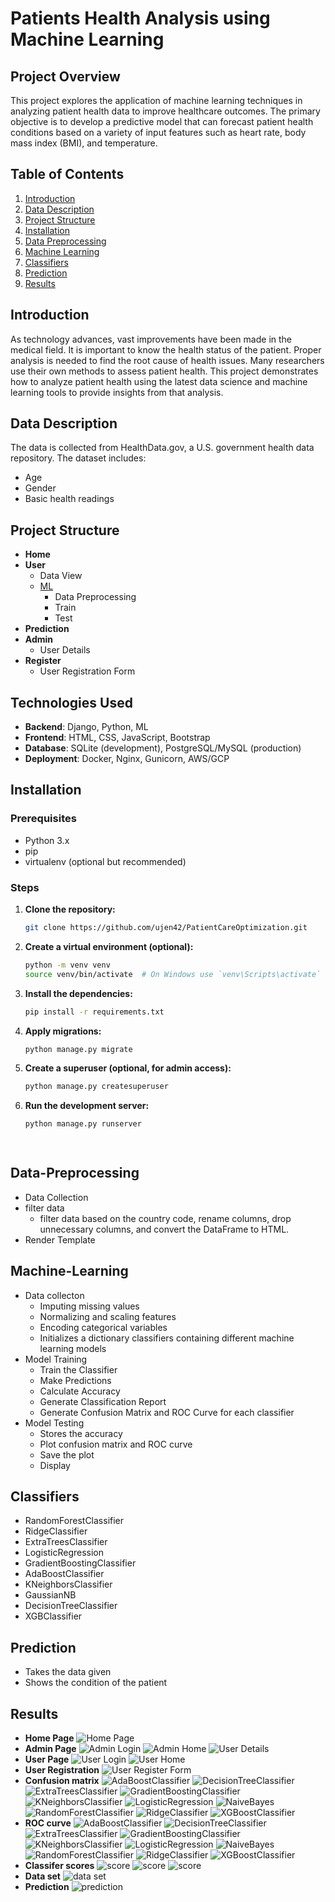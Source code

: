 # Patients Health Analysis using Machine Learning

## Project Overview
This project explores the application of machine learning techniques in analyzing patient health data to improve healthcare outcomes. The primary objective is to develop a predictive model that can forecast patient health conditions based on a variety of input features such as heart rate, body mass index (BMI), and temperature.

## Table of Contents
1. [Introduction](#Introduction)
2. [Data Description](#Data-Description)
3. [Project Structure](#Project-Structure)
4. [Installation](#Installation)
5. [Data Preprocessing](#Data-Preprocessing)
6. [Machine Learning](#Machine-Learning)
7. [Classifiers](#Classifiers)
8. [Prediction](#Prediction)
9. [Results](#Results)

## Introduction
As technology advances, vast improvements have been made in the medical field. It is important to know the health status of the patient. Proper analysis is needed to find the root cause of health issues. Many researchers use their own methods to assess patient health. This project demonstrates how to analyze patient health using the latest data science and machine learning tools to provide insights from that analysis.

## Data Description
The data is collected from HealthData.gov, a U.S. government health data repository. The dataset includes:
- Age
- Gender
- Basic health readings

## Project Structure
- **Home**
- **User**
  - Data View
  - [ML](#Machine-Learning)
    - Data Preprocessing
    - Train
    - Test
- **Prediction**
- **Admin**
  - User Details
- **Register**
  - User Registration Form


## Technologies Used

- **Backend**: Django, Python, ML
- **Frontend**: HTML, CSS, JavaScript, Bootstrap
- **Database**: SQLite (development), PostgreSQL/MySQL (production)
- **Deployment**: Docker, Nginx, Gunicorn, AWS/GCP


## Installation

### Prerequisites

- Python 3.x
- pip
- virtualenv (optional but recommended)

### Steps

1. **Clone the repository:**

   ```bash
   git clone https://github.com/ujen42/PatientCareOptimization.git

2. **Create a virtual environment (optional):**
   ```bash
   python -m venv venv
   source venv/bin/activate  # On Windows use `venv\Scripts\activate`

3. **Install the dependencies:**
   ```bash
   pip install -r requirements.txt
   
4. **Apply migrations:**
   ```bash
   python manage.py migrate

6. **Create a superuser (optional, for admin access):**
   ```bash
   python manage.py createsuperuser

7. **Run the development server:**
   ```bash
   python manage.py runserver

 
## Data-Preprocessing
- Data Collection
- filter data
  - filter data based on the country code, rename columns, drop unnecessary columns, and convert the DataFrame to HTML.
- Render Template

## Machine-Learning
- Data collecton
  - Imputing missing values
  - Normalizing and scaling features
  - Encoding categorical variables
  - Initializes a dictionary classifiers containing different machine learning models
- Model Training
  - Train the Classifier
  - Make Predictions
  - Calculate Accuracy
  - Generate Classification Report
  - Generate Confusion Matrix and ROC Curve for each classifier
- Model Testing
  - Stores the accuracy
  - Plot confusion matrix and ROC curve
  - Save the plot
  - Display
 
## Classifiers
- RandomForestClassifier
- RidgeClassifier
- ExtraTreesClassifier
- LogisticRegression
- GradientBoostingClassifier
- AdaBoostClassifier
- KNeighborsClassifier
- GaussianNB
- DecisionTreeClassifier
- XGBClassifier

## Prediction
- Takes the data given
- Shows the condition of the patient

## Results
- **Home Page**
  ![Home Page](media/patienthome.png)
- **Admin Page**
  ![Admin Login](media/patientadminlogin.png)
  ![Admin Home](media/patientadminhome.png)
  ![User Details](media/patientuserdetails.png)
- **User Page**
  ![User Login](media/patientuserlogin.png)
  ![User Home](media/patientuserhome.png)
- **User Registration**
  ![User Register Form](media/patientuserregister.png)
- **Confusion matrix**
  ![AdaBoostClassifier](confusion_matrix_AdaBoostClassifier.png)
  ![DecisionTreeClassifier](confusion_matrix_DecisionTreeClassifier.png)
  ![ExtraTreesClassifier](confusion_matrix_ExtraTreesClassifier.png)
  ![GradientBoostingClassifier](confusion_matrix_GradientBoostingClassifier.png)
  ![KNeighborsClassifier](confusion_matrix_KNeighborsClassifier.png)
  ![LogisticRegression](confusion_matrix_LogisticRegression.png)
  ![NaiveBayes](confusion_matrix_NaiveBayes.png)
  ![RandomForestClassifier](confusion_matrix_RandomForestClassifier.png)
  ![RidgeClassifier](confusion_matrix_RidgeClassifier.png)
  ![XGBoostClassifier](confusion_matrix_XGBoostClassifier.png)
- **ROC curve**
  ![AdaBoostClassifier](roc_curve_AdaBoostClassifier.png)
  ![DecisionTreeClassifier](roc_curve_DecisionTreeClassifier.png)
  ![ExtraTreesClassifier](roc_curve_ExtraTreesClassifier.png)
  ![GradientBoostingClassifier](roc_curve_GradientBoostingClassifier.png)
  ![KNeighborsClassifier](roc_curve_KNeighborsClassifier.png)
  ![LogisticRegression](roc_curve_LogisticRegression.png)
  ![NaiveBayes](roc_curve_NaiveBayes.png)
  ![RandomForestClassifier](roc_curve_RandomForestClassifier.png)
  ![RidgeClassifier](roc_curve_RidgeClassifier.png)
  ![XGBoostClassifier](roc_curve_XGBoostClassifier.png)
- **Classifer scores**
  ![score](media/patientalgo1.png)
  ![score](media/patientalgo2.png)
  ![score](media/patientalgo3.png)
- **Data set**
  ![data set](media/patientdataset.png)
- **Prediction**
  ![prediction](media/patientprediction.png)




